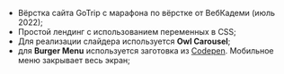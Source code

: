 - Вёрстка сайта GoTrip с марафона по вёрстке от ВебКадеми (июль 2022);
- Простой лендинг с использованием переменных в CSS;
- Для реализации слайдера используется **Owl Carousel**;
- для **Burger Menu** используется заготовка из [Codepen](https://codepen.io/webcademy/pen/BaaNwJy). Мобильное меню закрывает весь экран;